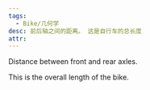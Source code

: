 ```yaml
---
tags:
  - Bike/几何学
desc: 前后轴之间的距离。 这是自行车的总长度
attr: 
---
```


Distance between front and rear axles.

This is the overall length of the bike.